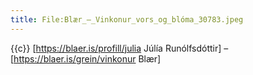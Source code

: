 ```yaml
---
title: File:Blær_–_Vinkonur_vors_og_blóma_30783.jpeg
---
```


{{c}} [https://blaer.is/profill/julia Júlía Runólfsdóttir] – [https://blaer.is/grein/vinkonur Blær]
